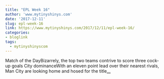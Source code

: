```yaml
---
title: "EPL Week 16"
author: 'www.mytinyshinys.com'
date: '2017-12-11'
slug: epl-week-16
link: https://www.mytinyshinys.com/2017/12/11/epl-week-16/
categories:
- bloglink
tags:
  - mytinyshinyscom
---
```


Match of the DayBizarrely, the top two teams contrive to score three cock-up goals City dominanceWith an eleven point lead over their nearest rivals, Man City are looking home and hosed for the title[... <i class="fas fa-external-link-alt"></i>](https://www.mytinyshinys.com/2017/12/11/epl-week-16/)


